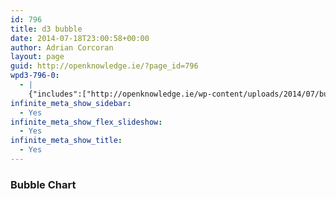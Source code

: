 ```yaml
---
id: 796
title: d3 bubble
date: 2014-07-18T23:00:58+00:00
author: Adrian Corcoran
layout: page
guid: http://openknowledge.ie/?page_id=796
wpd3-796-0:
  - |
    {"includes":["http://openknowledge.ie/wp-content/uploads/2014/07/bubble.css"],"code":"var diameter = 800,\n    format = d3.format(\",d\");\n\nvar pack = d3.layout.pack()\n    .size([diameter - 4, diameter - 4])\n    .value(function(d) { return d.size; });\n\nvar svg = d3.select(\".wpd3-796-0\").append(\"svg\")\n    .attr(\"width\", diameter)\n    .attr(\"height\", diameter)\n  .append(\"g\")\n    .attr(\"transform\", \"translate(2,2)\");\n//----------------------------------\nd3.tsv(\"http://openknowledge.ie/wp-content/uploads/2014/07/tree.csv\", function(error, data) {\n\t// 1.2 create a name-based map for the nodes\n\t\tvar dataMap = data.reduce(function(map, node) {\n\t\t\t\tmap[node.name] = node;\n\t\t\t\treturn map;\n\t\t\t}, {});\n//\t\t\talert('name-based map'+JSON.stringify(dataMap));\n\t\t\t\n\t// 1.3 iteratively add each child to its parents, or to the root array if no parent is found\n\t\t\t\tvar treeData = [];\n\t\t\t\tdata.forEach(function(node) {\n\t\t\t\t // add to parent\n\t\t\t\t var parent = dataMap[node.parent];\n\t\t\t\t if (parent) {\n\t\t\t\t  // create child array if it doesn't exist\n\t\t\t\t  (parent.children || (parent.children = []))\n\t\t\t\t   // add node to child array\n\t\t\t\t   .push(node);\n\t\t\t\t } else {\n\t\t\t\t  // parent is null or missing\n\t\t\t\t  treeData.push(node);\n\t\t\t\t }\n\t\t\t\t});\n\t//  1.4 Confirm TreeData is in the correct format\n\t//\t\t\talert(JSON.stringify(treeData));\n//\t$(\"#ac\").html(JSON.stringify(treeData[0]));\n\n  var node = svg.datum(treeData[0]).selectAll(\".node\")\n      .data(pack.nodes)\n    .enter().append(\"g\")\n      .attr(\"class\", function(d) { return d.children ? \"node\" : \"leaf node\"; })\n      .attr(\"transform\", function(d) { return \"translate(\" + d.x + \",\" + d.y + \")\"; });\n  node.append(\"title\")\n      .text(function(d) { return d.name + (d.children ? \"\" : \": \" + format(d.size)); });\n  node.append(\"circle\")\n      .attr(\"r\", function(d) { return d.r; });\n  node.filter(function(d) { return !d.children; }).append(\"text\")\n      .attr(\"dy\", \".3em\")\n      .style(\"text-anchor\", \"middle\")\n      .text(function(d) { return d.name.substring(0, d.r / 3); });\n//});\n\nd3.select(self.frameElement).style(\"height\", diameter + \"px\");\n\n});\n\n"}
infinite_meta_show_sidebar:
  - Yes
infinite_meta_show_flex_slideshow:
  - Yes
infinite_meta_show_title:
  - Yes
---
```

### Bubble Chart

<link type="text/css" rel="Stylesheet" href='http://openknowledge.ie/wp-content/uploads/2014/07/bubble.css' />

<div class="wpd3-796-0">
</div>

###